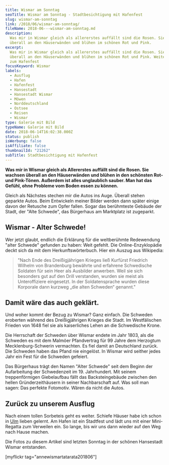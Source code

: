 ```yaml
---
title: Wismar am Sonntag
seoTitle: Wismar am Sonntag - Stadtbesichtigung mit Hafenfest
slug: wismar-am-sonntag
link: /2018/06/wismar-am-sonntag/
fileName: 2018-06---wismar-am-sonntag.md
description:
  Was mir in Wismar gleich als allererstes auffällt sind die Rosen. Sie wachsen
  überall an den Häuserwänden und blühen im schönen Rot und Pink.
excerpt:
  Was mir in Wismar gleich als allererstes auffällt sind die Rosen. Sie wachsen
  überall an den Häuserwänden und blühen im schönen Rot und Pink. Weiter geht es
  zum Hafenfest
focusKeyword: Wismar
labels:
  - Ausflug
  - Hafen
  - Hafenfest
  - Hansestadt
  - Hansestadt Wismar
  - Möwen
  - Norddeutschland
  - Ostsee
  - Reisen
  - Wismar
type: Galerie mit Bild
typeName: Galerie mit Bild
date: 2018-06-14T16:02:38.000Z
status: publish
isWerbung: false
isAffiliate: false
thumbnailId: "21262"
subTitle: Stadtbesichtigung mit Hafenfest
---
```


<strong>Was mir in Wismar gleich als Allererstes auffällt sind die Rosen. Sie
wachsen überall an den Häuserwänden und blühen in den schönsten Rot- und
Pink-Tönen. Außerdem ist alles unglaublich sauber. Man hat das Gefühl, ohne
Probleme vom Boden essen zu können.</strong>

Gleich als Nächstes stechen mir die Autos ins Auge. Überall stehen geparkte
Autos. Beim Entwickeln meiner Bilder werden dann später einige davon der
Retusche zum Opfer fallen. Sogar das berühmteste Gebäude der Stadt, der "Alte
Schwede", das Bürgerhaus am Marktplatz ist zugeparkt.

## Wismar - Alter Schwede!

Wer jetzt glaubt, endlich die Erklärung für die weltberühmte Redewendung "alter
Schwede" gefunden zu haben: Weit gefehlt. Die Online-Enzyklopädie deckt sich da
mit dem Herkunftswörterbuch. Hier ein Auszug aus Wikipedia:

<blockquote>"Nach Ende des Dreißigjährigen Krieges ließ Kurfürst Friedrich Wilhelm von Brandenburg bewährte und erfahrene Schwedische Soldaten für sein Heer als Ausbilder anwerben. Weil sie sich besonders gut auf den Drill verstanden, wurden sie meist als Unteroffiziere eingesetzt. In der Soldatensprache wurden diese Korporale dann kurzweg „die alten Schweden“ genannt."</blockquote>

## Damit wäre das auch geklärt.

Und woher kommt der Bezug zu Wismar? Ganz einfach. Die Schweden eroberten
während des Dreißigjährigen Krieges die Stadt. Im Westfälischen Frieden von 1648
fiel sie als kaiserliches Lehen an die Schwedische Krone.

Die Herrschaft der Schweden über Wismar endete im Jahr 1803, als die Schweden es
mit dem Malmöer Pfandvertrag für 99 Jahre dem Herzogtum Mecklenburg-Schwerin
vermachten. Es fiel damit an Deutschland zurück. Die Schweden haben das Pfand
nie eingelöst. In Wismar wird seither jedes Jahr ein Fest für die Schweden
gefeiert.

Das Bürgerhaus trägt den Namen "Alter Schwede" seit dem Beginn der Aufarbeitung
der Schwedenzeit im 19. Jahrhundert. Mit seinem treppenförmigen Giebelaufbau
fällt das Backsteingebäude zwischen den hellen Gründerzeithäusern in seiner
Nachbarschaft auf. Was soll man sagen: Das perfekte Fotomotiv. Wären da nicht
die Autos.

## Zurück zu unserem Ausflug

Nach einem tollen Sorbeteis geht es weiter. Schiefe Häuser habe ich schon in
<a href="http://cardamonchai.com/2009/08/ulm/">Ulm</a> lieben gelernt. Am Hafen
ist ein Stadtfest und lädt uns mit einer Mini-Regatta zum Verweilen ein. So
lange, bis wir uns dann wieder auf den Weg nach Hause machen.

Die Fotos zu diesem Artikel sind letzten Sonntag in der schönen Hansestadt
Wismar entstanden.

[myflickr tag="annewismartatarata201806"]
